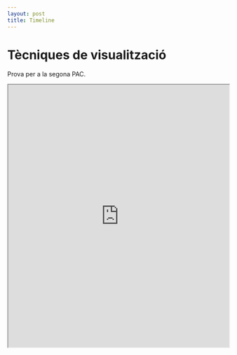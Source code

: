 ```yaml
---
layout: post
title: Timeline
---
```


# Tècniques de visualització

Prova per a la segona PAC.

<iframe src="https://ecasellas.github.io/uoc-visualitzacio/timeline/timeline.html" width="100%" height="600"></iframe>

